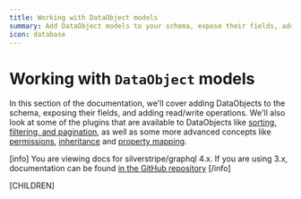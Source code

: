 ```yaml
---
title: Working with DataObject models
summary: Add DataObject models to your schema, expose their fields, add read/write operations, and more
icon: database
---
```


# Working with `DataObject` models

In this section of the documentation, we'll cover adding DataObjects to the schema, exposing their fields,
and adding read/write operations. We'll also look at some of the plugins that are available to DataObjects
like [sorting, filtering, and pagination](query_plugins), as well as some more advanced concepts like
[permissions](permissions), [inheritance](inheritance) and [property mapping](property_mapping).

[info]
You are viewing docs for silverstripe/graphql 4.x.
If you are using 3.x, documentation can be found
[in the GitHub repository](https://github.com/silverstripe/silverstripe-graphql/tree/3)
[/info]

[CHILDREN]
